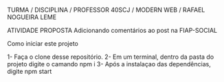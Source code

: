 
TURMA / DISCIPLINA / PROFESSOR
40SCJ / MODERN WEB / RAFAEL NOGUEIRA LEME

ATIVIDADE PROPOSTA
Adicionando comentários ao post na FIAP-SOCIAL

Como iniciar este projeto

1- Faça o clone desse repositório.
2- Em um terminal, dentro da pasta do projeto digite o camando npm i
3- Após a instalaçao das dependências, digite npm start
